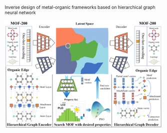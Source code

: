 Inverse design of metal-organic frameworks based on hierarchical graph neural network

![Alt Text](images/img.png)
